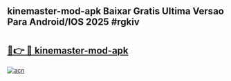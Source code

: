 ## kinemaster-mod-apk Baixar Gratis Ultima Versao Para Android/IOS 2025 #rgkiv

# <h2><a href="https://ainizakaria.my?title=kinemaster-mod-apk&ref=20M">🔗👉 🔴 kinemaster-mod-apk</a></h2>

[![acn](https://github.com/user-attachments/assets/0f9c940e-d8b0-45ae-aac7-cd30a18b3e1c)](https://ainizakaria.my?title=kinemaster-mod-apk&ref=20M)

